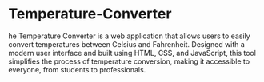 # Temperature-Converter
he Temperature Converter is a web application that allows users to easily convert temperatures between Celsius and Fahrenheit. Designed with a modern user interface and built using HTML, CSS, and JavaScript, this tool simplifies the process of temperature conversion, making it accessible to everyone, from students to professionals.
